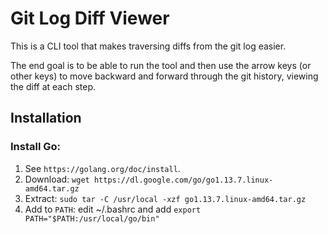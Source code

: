 # Git Log Diff Viewer

This is a CLI tool that makes traversing diffs from the git log easier.

The end goal is to be able to run the tool and then use the arrow keys
(or other keys) to move backward and forward through the git history, viewing
the diff at each step.


## Installation

### Install Go:

1.  See `https://golang.org/doc/install`.
2.  Download: `wget https://dl.google.com/go/go1.13.7.linux-amd64.tar.gz`
3.  Extract: `sudo tar -C /usr/local -xzf go1.13.7.linux-amd64.tar.gz`
4.  Add to `PATH`: edit ~/.bashrc and add `export PATH="$PATH:/usr/local/go/bin"`
